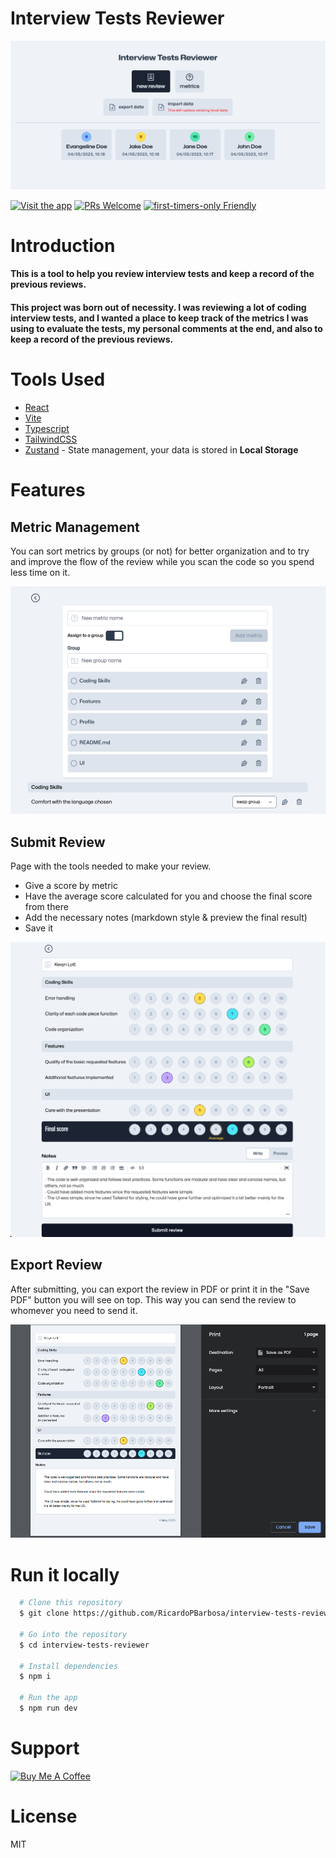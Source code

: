 # Interview Tests Reviewer

![Interview Tests Reviewer Cover](./assets/cover.png)

[![Visit the app](https://img.shields.io/badge/Go-to_the_app-red.svg?style=flat-square)](https://ricardopbarbosa.github.io/interview-tests-reviewer)
[![PRs Welcome](https://img.shields.io/badge/PRs-welcome-brightgreen.svg?style=flat-square)](http://makeapullrequest.com)
[![first-timers-only Friendly](https://img.shields.io/badge/first--timers--only-friendly-blue.svg)](http://www.firsttimersonly.com/)

# Introduction

#### This is a tool to help you review interview tests and keep a record of the previous reviews.

#### This project was born out of necessity. I was reviewing a lot of coding interview tests, and I wanted a place to keep track of the metrics I was using to evaluate the tests, my personal comments at the end, and also to keep a record of the previous reviews.

# Tools Used
* [React](https://reactjs.org/)
* [Vite](https://vitejs.dev/)
* [Typescript](https://www.typescriptlang.org/)
* [TailwindCSS](https://tailwindcss.com/)
* [Zustand](https://github.com/pmndrs/zustand) - State management, your data is stored in **Local Storage**

# Features

## Metric Management
You can sort metrics by groups (or not) for better organization and to try and improve the flow of the review while you scan the code so you spend less time on it.

![Metric Management](./assets/metric-management.png)

## Submit Review
Page with the tools needed to make your review.
* Give a score by metric
* Have the average score calculated for you and choose the final score from there
* Add the necessary notes (markdown style & preview the final result)
* Save it

![Submit Review](./assets/submit-review.png)

## Export Review
After submitting, you can export the review in PDF or print it in the "Save PDF" button you will see on top.
This way you can send the review to whomever you need to send it.

![Export Review](./assets/export-review.png)

# Run it locally

```sh
  # Clone this repository
  $ git clone https://github.com/RicardoPBarbosa/interview-tests-reviewer.git

  # Go into the repository
  $ cd interview-tests-reviewer

  # Install dependencies
  $ npm i

  # Run the app
  $ npm run dev
```

# Support

<a href="https://www.buymeacoffee.com/ricardopbarbosa"><img src="https://cdn.buymeacoffee.com/buttons/default-orange.png" alt="Buy Me A Coffee" height="33" width="150"></a>

# License
MIT